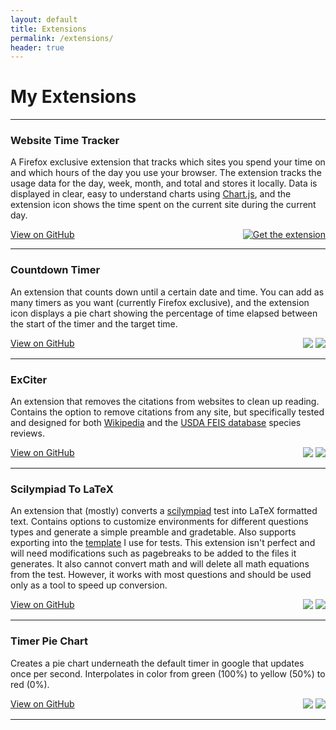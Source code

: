 ```yaml
---
layout: default
title: Extensions
permalink: /extensions/
header: true
---
```


# My Extensions

---

### Website Time Tracker  

A Firefox exclusive extension that tracks which sites you spend your time on and which hours of the day you use your browser. The extension tracks the usage data for the day, week, month, and total and stores it locally. Data is displayed in clear, easy to understand charts using [Chart.js](https://www.chartjs.org/ "Chart.js"), and the extension icon shows the time spent on the current site during the current day.  

<a href="https://github.com/lastlegume/WebsiteTimeTracker" class="btn btn-github" style = "float:left;"><span class="icon"></span>View on GitHub</a>

<div style="text-align: right">  
 <a href = "https://addons.mozilla.org/en-US/firefox/addon/website-time-tracker/"><img src = "https://blog.mozilla.org/addons/files/2015/11/get-the-addon.png" title = "Get the extension"></a>
</div>

---

### Countdown Timer

An extension that counts down until a certain date and time. You can add as many timers as you want (currently Firefox exclusive), and the extension icon displays a pie chart showing the percentage of time elapsed between the start of the timer and the target time. 

<a href="https://github.com/lastlegume/Countdown-Timer" class="btn btn-github" style = "float:left;"><span class="icon"></span>View on GitHub</a>

<div style="text-align: right">  
<a class = "extension-link" title = "Get the extension" href = "https://chrome.google.com/webstore/detail/countdown-timer/ihigneebhahgionaapclffdgiemkacib"><img src = "https://storage.googleapis.com/web-dev-uploads/image/WlD8wC6g8khYWPJUsQceQkhXSlv1/UV4C4ybeBTsZt43U4xis.png"></a>     <a class = "extension-link" title = "Get the extension" href = "https://addons.mozilla.org/en-US/firefox/addon/countdown-timer/"><img src = "https://blog.mozilla.org/addons/files/2015/11/get-the-addon.png"></a>

</div>

---

### ExCiter

An extension that removes the citations from websites to clean up reading. Contains the option to remove citations from any site, but specifically tested and designed for both [Wikipedia](https://www.wikipedia.org/) and the [USDA FEIS database](https://www.feis-crs.org/feis/) species reviews. 

<a href="https://github.com/lastlegume/ExCiter" class="btn btn-github" style = "float:left;"><span class="icon"></span>View on GitHub</a>

<div style="text-align: right"> <a class = "extension-link" title = "Get the extension" href = "https://chrome.google.com/webstore/detail/exciter/eajamcgdondjhilgabhnebphhlnbdhnf"><img src = "https://storage.googleapis.com/web-dev-uploads/image/WlD8wC6g8khYWPJUsQceQkhXSlv1/UV4C4ybeBTsZt43U4xis.png"></a>
<a class = "extension-link" title = "Get the extension" href = "https://addons.mozilla.org/en-US/firefox/addon/exciter/"><img src = "https://blog.mozilla.org/addons/files/2015/11/get-the-addon.png"></a> </div>

---

### Scilympiad To LaTeX

An extension that (mostly) converts a [scilympiad](https://scilympiad.com/) test into LaTeX formatted text. Contains options to customize environments for different questions types and generate a simple preamble and gradetable. Also supports exporting into the [template](https://www.overleaf.com/read/sbqqkdxcgzdx#31493d) I use for tests. 
This extension isn't perfect and will need modifications such as pagebreaks to be added to the files it generates. It also cannot convert math and will delete all math equations from the test. However, it works with most questions and should be used only as a tool to speed up conversion.

<a href="https://github.com/lastlegume/ScilympiadToLaTeX" class="btn btn-github" style = "float:left;"><span class="icon"></span>View on GitHub</a>

<div style="text-align: right"> <a class = "extension-link" title = "Get the extension" href = "https://chrome.google.com/webstore/detail/scilympiadtolatex/ompkjeefecnmejcmanlofimmclifefde"><img src = "https://storage.googleapis.com/web-dev-uploads/image/WlD8wC6g8khYWPJUsQceQkhXSlv1/UV4C4ybeBTsZt43U4xis.png"></a>     <a class = "extension-link" title = "Get the extension" href = "https://addons.mozilla.org/en-US/firefox/addon/scilympiadtolatex/"><img src = "https://blog.mozilla.org/addons/files/2015/11/get-the-addon.png"></a> </div>

---

### Timer Pie Chart

Creates a pie chart underneath the default timer in google that updates once per second. Interpolates in color from green (100%) to yellow (50%) to red (0%). 

<a href="https://github.com/lastlegume/TimerPieChart" class="btn btn-github" style = "float:left;"><span class="icon"></span>View on GitHub</a>

<div style="text-align: right"> <a class = "extension-link" title = "Get the extension" href = "https://chrome.google.com/webstore/detail/timer-pie-chart/omipgihnnkfeijiaacgfiieacjgaepii"><img src = "https://storage.googleapis.com/web-dev-uploads/image/WlD8wC6g8khYWPJUsQceQkhXSlv1/UV4C4ybeBTsZt43U4xis.png"></a>     <a class = "extension-link" title = "Get the extension" href = "https://addons.mozilla.org/en-US/firefox/addon/timer-pie-chart/"><img src = "https://blog.mozilla.org/addons/files/2015/11/get-the-addon.png"></a> </div>

---